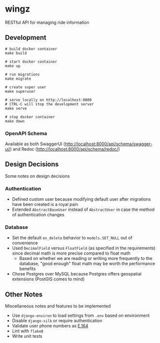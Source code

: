 # wingz

RESTful API for managing ride information

## Development

```
# build docker container
make build

# start docker container
make up

# run migrations
make migrate

# create super user
make superuser

# serve locally on http://localhost:8000
# CTRL-C will stop the development server
make serve

# stop docker container
make down
```

### OpenAPI Schema

Available as both SwaggerUI ([http://localhost:8000/api/schema/swagger-ui/](http://localhost:8000/api/schema/swagger-ui/)) and Redoc ([http://localhost:8000/api/schema/redoc/](http://localhost:8000/api/schema/redoc/))

## Design Decisions

Some notes on design decisions

### Authentication

- Defined custom user because modifying default user after migrations have been created is a royal pain
- Extended `AbstractBaseUser` instead of `AbstractUser` in case the method of authentication changes

### Database

- Set the default `on_delete` behavior to `models.SET_NULL` out of convenience
- Used `DecimalField` versus `FloatField` (as specified in the requirements) since decimal math is more precise compared to float math
    - Based on whether we are reading or writing more frequently to the database, "good enough" float math may be worth the performance benefits
- Chose Postgres over MySQL because Postgres offers geospatial extensions (PostGIS comes to mind)

## Other Notes

Miscellaneous notes and features to be implemented

- Use `django-environ` to load settings from `.env` based on environment
- Disable `django-silk` or require authentication
- Validate user phone numbers as [E.164](https://en.wikipedia.org/wiki/E.164)
- Lint with `flake8`
- Write unit tests

